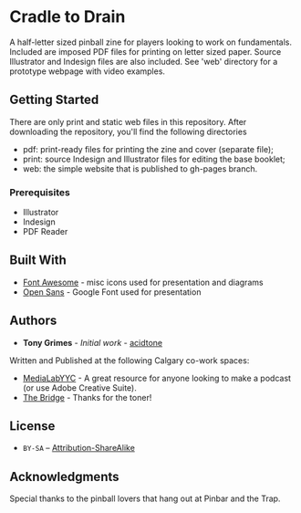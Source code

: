 # Cradle to Drain
A half-letter sized pinball zine for players looking to work on fundamentals. Included are imposed PDF files for printing on letter sized paper. Source Illustrator and Indesign files are also included. See 'web' directory for a prototype webpage with video examples.

## Getting Started

There are only print and static web files in this repository. After downloading the repository, you'll find the following directories
- pdf: print-ready files for printing the zine and cover (separate file);
- print: source Indesign and Illustrator files for editing the base booklet;
- web: the simple website that is published to gh-pages branch.

### Prerequisites

- Illustrator
- Indesign
- PDF Reader

## Built With

* [Font Awesome](https://fontawesome.com) - misc icons used for presentation and diagrams
* [Open Sans](https://fonts.google.com/specimen/Open+Sans) - Google Font used for presentation

## Authors

* **Tony Grimes** - *Initial work* - [acidtone](https://github.com/acidtone)

Written and Published at the following Calgary co-work spaces:
* [MediaLabYYC](https://medialabyyc.com/) - A great resource for anyone looking to make a podcast (or use Adobe Creative Suite).
* [The Bridge](http://www.thebridgeco.works/) - Thanks for the toner!

## License

* `BY-SA` – [Attribution-ShareAlike](https://github.com/idleberg/Creative-Commons-Markdown/blob/master/4.0/by-sa.markdown)

## Acknowledgments

Special thanks to the pinball lovers that hang out at Pinbar and the Trap.
